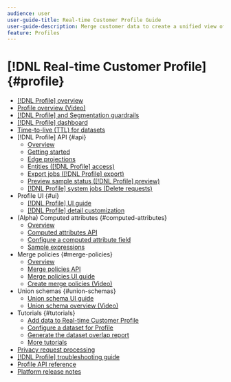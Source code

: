 ```yaml
---
audience: user
user-guide-title: Real-time Customer Profile Guide
user-guide-description: Merge customer data to create a unified view of customer interactions across channels.
feature: Profiles
---
```


# [!DNL Real-time Customer Profile] {#profile}

* [[!DNL Profile] overview](home.md)
* [Profile overview (Video)](video/profile-overview.md)
* [[!DNL Profile] and Segmentation guardrails](guardrails.md)
* [[!DNL Profile] dashboard](ui/profile-dashboard.md)
* [Time-to-live (TTL) for datasets](apply-ttl.md)
* [!DNL Profile] API {#api}
  * [Overview](api/overview.md)
  * [Getting started](api/getting-started.md)
  * [Edge projections](api/edge-projections.md)
  * [Entities ([!DNL Profile] access)](api/entities.md)
  * [Export jobs ([!DNL Profile] export)](api/export-jobs.md)
  * [Preview sample status ([!DNL Profile] preview)](api/preview-sample-status.md)
  * [[!DNL Profile] system jobs (Delete requests)](api/profile-system-jobs.md)
* Profile UI {#ui}
  * [[!DNL Profile] UI guide](ui/user-guide.md)
  * [[!DNL Profile] detail customization](ui/profile-customization.md)
* (Alpha) Computed attributes {#computed-attributes}
  * [Overview](computed-attributes/overview.md)
  * [Computed attributes API](computed-attributes/ca-api.md)
  * [Configure a computed attribute field](computed-attributes/configure-api.md)
  * [Sample expressions](computed-attributes/expressions.md)
* Merge policies {#merge-policies}
  * [Overview](merge-policies/overview.md)
  * [Merge policies API](api/merge-policies.md)
  * [Merge policies UI guide](merge-policies/ui-guide.md)
  * [Create merge policies (Video)](video/create-merge-policies.md)
* Union schemas {#union-schemas}
  * [Union schema UI guide](ui/union-schema.md)
  * [Union schema overview (Video)](video/union-schemas-overview.md)
* Tutorials {#tutorials}
  * [Add data to Real-time Customer Profile](tutorials/add-profile-data.md)
  * [Configure a dataset for Profile](tutorials/dataset-configuration.md)
  * [Generate the dataset overlap report](tutorials/dataset-overlap-report.md)
  * [More tutorials](https://experienceleague.adobe.com/docs/platform-learn/tutorials/overview.html)
* [Privacy request processing](privacy.md)
* [[!DNL Profile] troubleshooting guide](troubleshooting.md)
* [Profile API reference](https://www.adobe.com/go/profile-apis-en)
* [Platform release notes](https://www.adobe.com/go/platform-release-notes-en)

